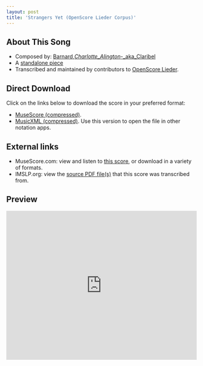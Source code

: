 ```yaml
---
layout: post
title: 'Strangers Yet (OpenScore Lieder Corpus)'
---
```


## About This Song

- Composed by: [Barnard,_Charlotte_Alington_-_aka_Claribel](https://fourscoreandmore.org/openscore/lieder/Barnard,_Charlotte_Alington_-_aka_Claribel)
- A [standalone piece](https://fourscoreandmore.org/openscore/lieder/Barnard,_Charlotte_Alington_-_aka_Claribel/_)
- Transcribed and maintained by contributors to [OpenScore Lieder].

[OpenScore Lieder]: https://musescore.com/openscore-lieder-corpus

## Direct Download

Click on the links below to download the score in your preferred format:
- [MuseScore (compressed)](https://github.com/openscore/lieder/blob/main/scores/Barnard,_Charlotte_Alington_-_aka_Claribel/_/Strangers_Yet/lc6585571.mscz?raw=true).
- [MusicXML (compressed)](https://github.com/openscore/lieder/blob/main/scores/Barnard,_Charlotte_Alington_-_aka_Claribel/_/Strangers_Yet/lc6585571.mxl?raw=true). Use this version to open the file in other notation apps.

## External links

- MuseScore.com: view and listen to [this score][MuseScore], or download in a variety of formats.
- IMSLP.org: view the [source PDF file(s)][IMSLP] that this score was transcribed from.

[MuseScore]: https://musescore.com/score/6585571
[IMSLP]: https://imslp.org/wiki/Special:ReverseLookup/626314

## Preview

<iframe width="100%" height="394" src="https://musescore.com/openscore-lieder-corpus/scores/6585571/embed" frameborder="0" allowfullscreen allow="autoplay; fullscreen"></iframe>
